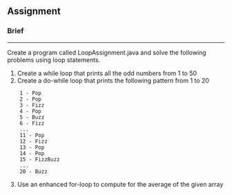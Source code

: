 ## Assignment

### Brief
---
Create a program called LoopAssignment.java and solve the following problems using loop statements.
1. Create a while loop that prints all the odd numbers from 1 to 50
2. Create a do-while loop that prints the following pattern from 1 to 20
```
    1 - Pop
    2 - Pop
    3 - Fizz
    4 - Pop
    5 - Buzz
    6 - Fizz
    ...
    11 - Pop
    12 - Fizz
    13 - Pop
    14 - Pop
    15 - FizzBuzz
    ...
    20 - Buzz
```
3. Use an enhanced for-loop to compute for the average of the given array
